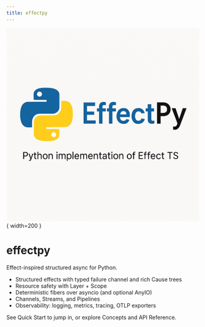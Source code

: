 ```yaml
---
title: effectpy
---
```


![effectpy logo](https://raw.githubusercontent.com/stukennedy/effectpy/main/img/effectpy.png){ width=200 }

# effectpy

Effect-inspired structured async for Python.

- Structured effects with typed failure channel and rich Cause trees
- Resource safety with Layer + Scope
- Deterministic fibers over asyncio (and optional AnyIO)
- Channels, Streams, and Pipelines
- Observability: logging, metrics, tracing, OTLP exporters

See Quick Start to jump in, or explore Concepts and API Reference.
